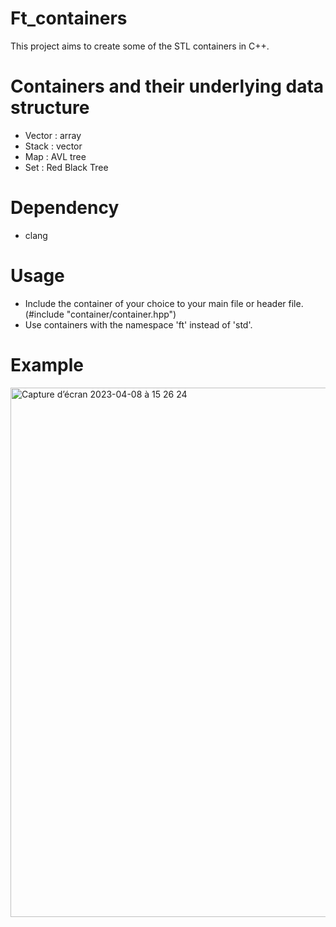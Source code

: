# Ft_containers
This project aims to create some of the STL containers in C++.

# Containers and their underlying data structure 
  * Vector : array
  * Stack : vector
  * Map : AVL tree
  * Set : Red Black Tree
  
# Dependency
  * clang
 
# Usage
  * Include the container of your choice to your main file or header file. (#include "container/container.hpp")
  * Use containers with the namespace 'ft' instead of 'std'.

# Example
<img width="847" alt="Capture d’écran 2023-04-08 à 15 26 24" src="https://user-images.githubusercontent.com/96997041/230729527-cb8eccb4-56f7-4a11-b0ed-ef7310c385e0.png">

